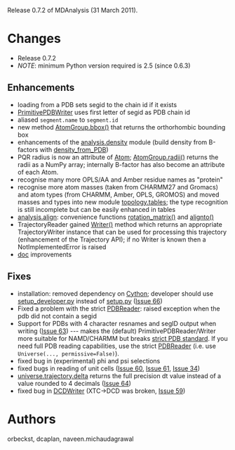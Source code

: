 Release 0.7.2 of MDAnalysis (31 March 2011).

# Changes #

  * Release 0.7.2
  * _NOTE_: minimum Python version required is 2.5 (since 0.6.3)

## Enhancements ##
  * loading from a PDB sets segid to the chain id if it exists
  * [PrimitivePDBWriter](http://mdanalysis.googlecode.com/git/doc/html/documentation_pages/coordinates/PDB.html?highlight=primitivepdbwriter#MDAnalysis.coordinates.PDB.PrimitivePDBWriter) uses first letter of segid as PDB chain id
  * aliased `segment.name` to `segment.id`
  * new method [AtomGroup.bbox()](http://mdanalysis.googlecode.com/git/doc/html/documentation_pages/core/AtomGroup.html?highlight=bbox#MDAnalysis.core.AtomGroup.AtomGroup.bbox) that returns the orthorhombic bounding box
  * enhancements of the [analysis.density](http://mdanalysis.googlecode.com/git/doc/html/documentation_pages/analysis/density.html) module (build density from B-factors with [density\_from\_PDB](http://mdanalysis.googlecode.com/svn/trunk/doc/html/documentation_pages/analysis/density.html?highlight=bfactor#MDAnalysis.analysis.density.density_from_PDB))
  * PQR radius is now an attribute of [Atom](http://mdanalysis.googlecode.com/git/doc/html/documentation_pages/core/AtomGroup.html#MDAnalysis.core.AtomGroup.Atom); [AtomGroup.radii()](http://mdanalysis.googlecode.com/svn/trunk/doc/html/documentation_pages/core/AtomGroup.html#MDAnalysis.core.AtomGroup.AtomGroup.radii) returns the radii as a NumPy array; internally B-factor has also become an attribute of each Atom.
  * recognise many more OPLS/AA and Amber residue names as "protein"
  * recognise more atom masses (taken from CHARMM27 and Gromacs) and atom types (from CHARMM, Amber, OPLS, GROMOS) and moved masses and types into new module [topology.tables](http://mdanalysis.googlecode.com/git/doc/html/documentation_pages/topology/tables.html); the type recognition is still incomplete but can be easily enhanced in tables
  * [analysis.align](http://mdanalysis.googlecode.com/git/doc/html/documentation_pages/analysis/align.html): convenience functions [rotation\_matrix()](http://mdanalysis.googlecode.com/svn/trunk/doc/html/documentation_pages/analysis/align.html#MDAnalysis.analysis.align.rotation_matrix) and [alignto()](http://mdanalysis.googlecode.com/svn/trunk/doc/html/documentation_pages/analysis/align.html#MDAnalysis.analysis.align.alignto)
  * TrajectoryReader gained [Writer()](http://mdanalysis.googlecode.com/git/doc/html/documentation_pages/coordinates/base.html#MDAnalysis.coordinates.base.Reader.Writer) method which returns an appropriate TrajectoryWriter instance that can be used for processing this trajectory (enhancement of the Trajectory API); if no Writer is known then a NotImplementedError is raised
  * [doc](http://mdanalysis.googlecode.com/git/doc/html/index.html) improvements


## Fixes ##
  * installation: removed dependency on [Cython](http://cython.org); developer should use [setup\_developer.py](http://code.google.com/p/mdanalysis/source/browse/setup_developer.py) instead of [setup.py](http://code.google.com/p/mdanalysis/source/browse/setup.py) ([Issue 66](https://code.google.com/p/mdanalysis/issues/detail?id=66))
  * Fixed a problem with the strict [PDBReader](http://mdanalysis.googlecode.com/git/doc/html/documentation_pages/coordinates/PDB.html?highlight=pdbreader#MDAnalysis.coordinates.PDB.PDBReader): raised exception when the pdb did not contain a segid
  * Support for PDBs with 4 character resnames and segID output when writing ([Issue 63](https://code.google.com/p/mdanalysis/issues/detail?id=63)) --- makes the (default) PrimitivePDBReader/Writer more suitable for NAMD/CHARMM but breaks [strict PDB standard](http://www.wwpdb.org/documentation/format32/v3.2.html). If you need full PDB reading capabilities, use the strict [PDBReader](http://mdanalysis.googlecode.com/git/doc/html/documentation_pages/coordinates/PDB.html?highlight=pdbreader#MDAnalysis.coordinates.PDB.PDBReader) (i.e. use `Universe(..., permissive=False)`).
  * fixed bug in (experimental) phi and psi selections
  * fixed bugs in reading of unit cells ([Issue 60](https://code.google.com/p/mdanalysis/issues/detail?id=60), [Issue 61](https://code.google.com/p/mdanalysis/issues/detail?id=61), [Issue 34](https://code.google.com/p/mdanalysis/issues/detail?id=34))
  * [universe.trajectory.delta](http://mdanalysis.googlecode.com/git/doc/html/documentation_pages/coordinates/init.html?highlight=delta#id8) returns the full precision dt value instead of a value rounded to 4 decimals ([Issue 64](https://code.google.com/p/mdanalysis/issues/detail?id=64))
  * fixed bug in [DCDWriter](http://mdanalysis.googlecode.com/git/doc/html/documentation_pages/coordinates/DCD.html?highlight=dcdwriter#MDAnalysis.coordinates.DCD.DCDWriter) (XTC->DCD was broken, [Issue 59](https://code.google.com/p/mdanalysis/issues/detail?id=59))



# Authors #

orbeckst, dcaplan, naveen.michaudagrawal
